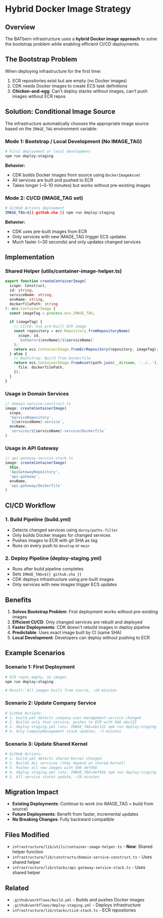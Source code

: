 # Hybrid Docker Image Strategy

## Overview

The BATbern infrastructure uses a **hybrid Docker image approach** to solve the bootstrap problem while enabling efficient CI/CD deployments.

## The Bootstrap Problem

When deploying infrastructure for the first time:
1. ECR repositories exist but are empty (no Docker images)
2. CDK needs Docker images to create ECS task definitions
3. **Chicken-and-egg**: Can't deploy stacks without images, can't push images without ECR repos

## Solution: Conditional Image Source

The infrastructure automatically chooses the appropriate image source based on the `IMAGE_TAG` environment variable:

### Mode 1: Bootstrap / Local Development (No IMAGE_TAG)
```bash
# First deployment or local development
npm run deploy:staging
```

**Behavior:**
- CDK builds Docker images from source using `DockerImageAsset`
- All services are built and pushed to ECR
- Takes longer (~5-10 minutes) but works without pre-existing images

### Mode 2: CI/CD (IMAGE_TAG set)
```bash
# GitHub Actions deployment
IMAGE_TAG=${{ github.sha }} npm run deploy:staging
```

**Behavior:**
- CDK uses pre-built images from ECR
- Only services with new IMAGE_TAG trigger ECS updates
- Much faster (~30 seconds) and only updates changed services

## Implementation

### Shared Helper (utils/container-image-helper.ts)
```typescript
export function createContainerImage(
  scope: Construct,
  id: string,
  serviceName: string,
  envName: string,
  dockerfilePath: string
): ecs.ContainerImage {
  const imageTag = process.env.IMAGE_TAG;

  if (imageTag) {
    // CI/CD: Use pre-built ECR image
    const repository = ecr.Repository.fromRepositoryName(
      scope, id,
      `batbern/${envName}/${serviceName}`
    );
    return ecs.ContainerImage.fromEcrRepository(repository, imageTag);
  } else {
    // Bootstrap: Build from Dockerfile
    return ecs.ContainerImage.fromAsset(path.join(__dirname, '../..'), {
      file: dockerfilePath,
    });
  }
}
```

### Usage in Domain Services
```typescript
// domain-service-construct.ts
image: createContainerImage(
  scope,
  'ServiceRepository',
  `${serviceName}-service`,
  envName,
  `services/${serviceName}-service/Dockerfile`
)
```

### Usage in API Gateway
```typescript
// api-gateway-service-stack.ts
image: createContainerImage(
  this,
  'ApiGatewayRepository',
  'api-gateway',
  envName,
  'api-gateway/Dockerfile'
)
```

## CI/CD Workflow

### 1. Build Pipeline (build.yml)
- Detects changed services using `dorny/paths-filter`
- Only builds Docker images for changed services
- Pushes images to ECR with git SHA as tag
- Runs on every push to `develop` or `main`

### 2. Deploy Pipeline (deploy-staging.yml)
- Runs after build pipeline completes
- Sets `IMAGE_TAG=${{ github.sha }}`
- CDK deploys infrastructure using pre-built images
- Only services with new images trigger ECS updates

## Benefits

1. **Solves Bootstrap Problem**: First deployment works without pre-existing images
2. **Efficient CI/CD**: Only changed services are rebuilt and deployed
3. **Faster Deployments**: CDK doesn't rebuild images in deploy pipeline
4. **Predictable**: Uses exact image built by CI (same SHA)
5. **Local Development**: Developers can deploy without pushing to ECR

## Example Scenarios

### Scenario 1: First Deployment
```bash
# ECR repos empty, no images
npm run deploy:staging

# Result: All images built from source, ~10 minutes
```

### Scenario 2: Update Company Service
```bash
# GitHub Actions:
# 1. build.yml detects company-user-management-service changed
# 2. Builds only that service, pushes to ECR with SHA abc123
# 3. deploy-staging.yml runs: IMAGE_TAG=abc123 npm run deploy:staging
# 4. Only CompanyManagement stack updates, ~3 minutes
```

### Scenario 3: Update Shared Kernel
```bash
# GitHub Actions:
# 1. build.yml detects shared-kernel changed
# 2. Builds ALL services (they depend on shared-kernel)
# 3. Pushes all new images with SHA def456
# 4. deploy-staging.yml runs: IMAGE_TAG=def456 npm run deploy:staging
# 5. All service stacks update, ~20 minutes
```

## Migration Impact

- **Existing Deployments**: Continue to work (no IMAGE_TAG = build from source)
- **Future Deployments**: Benefit from faster, incremental updates
- **No Breaking Changes**: Fully backward compatible

## Files Modified

- `infrastructure/lib/utils/container-image-helper.ts` - **New**: Shared helper function
- `infrastructure/lib/constructs/domain-service-construct.ts` - Uses shared helper
- `infrastructure/lib/stacks/api-gateway-service-stack.ts` - Uses shared helper

## Related

- `.github/workflows/build.yml` - Builds and pushes Docker images
- `.github/workflows/deploy-staging.yml` - Deploys infrastructure
- `infrastructure/lib/stacks/cicd-stack.ts` - ECR repositories
